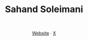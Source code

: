 <h1 align="center">Sahand Soleimani</h1><br>

<p align="center">
  <a href="https://www.sahandsleimani.ir/">Website</a>
  ·
  <a href="https://x.com/sahandsoleiman1">X</a>
</p>
